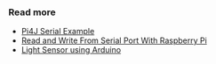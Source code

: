 

### Read more
* [Pi4J Serial Example](https://github.com/Pi4J/pi4j/blob/master/pi4j-example/src/main/java/SerialExample.java)
* [Read and Write From Serial Port With Raspberry Pi](https://www.instructables.com/id/Read-and-write-from-serial-port-with-Raspberry-Pi/)
* [Light Sensor using Arduino](https://rookieelectronics.com/light-sensor-using-arduino)